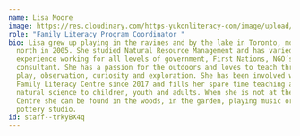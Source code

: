```yaml
---
name: Lisa Moore
image: https://res.cloudinary.com/https-yukonliteracy-com/image/upload/q_35/v1651004844/LisaMoorePhoto_nt7lmh.jpg
role: "Family Literacy Program Coordinator "
bio: Lisa grew up playing in the ravines and by the lake in Toronto, moving
  north in 2005. She studied Natural Resource Management and has varied
  experience working for all levels of government, First Nations, NGO’s and as a
  consultant. She has a passion for the outdoors and loves to teach through
  play, observation, curiosity and exploration. She has been involved with the
  Family Literacy Centre since 2017 and fills her spare time teaching art and
  natural science to children, youth and adults. When she is not at the Literacy
  Centre she can be found in the woods, in the garden, playing music or at the
  pottery studio.
id: staff--trkyBX4q
---
```

